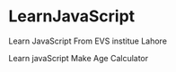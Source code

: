 # LearnJavaScript

Learn JavaScript From EVS institue Lahore

Learn javaScript
Make Age Calculator 
